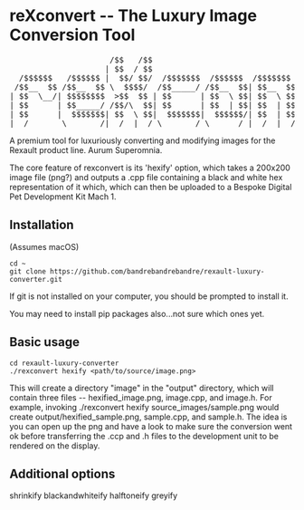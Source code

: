 # reXconvert -- The Luxury Image Conversion Tool
<pre>
                     /$$   /$$                                                               /$$    
                    | $$  / $$                                                              | $$    
  /$$$$$$   /$$$$$$ |  $$/ $$/  /$$$$$$$  /$$$$$$  /$$$$$$$  /$$    /$$ /$$$$$$   /$$$$$$  /$$$$$$  
 /$$__  $$ /$$__  $$ \  $$$$/  /$$_____/ /$$__  $$| $$__  $$|  $$  /$$//$$__  $$ /$$__  $$|_  $$_/  
| $$  \__/| $$$$$$$$  >$$  $$ | $$      | $$  \ $$| $$  \ $$ \  $$/$$/| $$$$$$$$| $$  \__/  | $$    
| $$      | $$_____/ /$$/\  $$| $$      | $$  | $$| $$  | $$  \  $$$/ | $$_____/| $$        | $$ /$$
| $$      |  $$$$$$$| $$  \ $$|  $$$$$$$|  $$$$$$/| $$  | $$   \  $/  |  $$$$$$$| $$        |  $$$$/
|__/       \_______/|__/  |__/ \_______/ \______/ |__/  |__/    \_/    \_______/|__/         \___/  
</pre>



A premium tool for luxuriously converting and modifying images for the Rexault product line. Aurum Superomnia.

The core feature of rexconvert is its 'hexify' option, which takes a 200x200 image file (png?) and outputs a .cpp
file containing a black and white hex representation of it which, which can then be uploaded to a Bespoke Digital Pet
Development Kit Mach 1.

## Installation

(Assumes macOS)

    cd ~
    git clone https://github.com/bandrebandrebandre/rexault-luxury-converter.git
  
If git is not installed on your computer, you should be prompted to install it.

You may need to install pip packages also...not sure which ones yet.

## Basic usage

    cd rexault-luxury-converter
    ./rexconvert hexify <path/to/source/image.png> 
   
   
This will create a directory "image" in the "output" directory, which will contain three files -- hexified_image.png, 
image.cpp, and image.h. For example, invoking ./rexconvert hexify source_images/sample.png would create output/hexified_sample.png, sample.cpp, and sample.h. The idea is you can open up the png and have a look to make sure the conversion went ok before transferring the .ccp and .h files to the development unit to be rendered on the display.

## Additional options

shrinkify
blackandwhiteify
halftoneify
greyify
